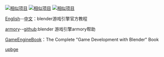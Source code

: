 [![相似项目](https://avatars1.githubusercontent.com/u/14325605?s=400&v=4)](https://github.com/alabd14313/awesome-BGE)
[![相似项目](https://avatars1.githubusercontent.com/u/14325605?s=400&v=4)](https://github.com/RMKD/scripting-blender-game-engine)
[![相似项目](https://avatars1.githubusercontent.com/u/14325605?s=400&v=4)](https://github.com/ellisonleao/magictools)

[English](https://docs.blender.org/manual/en/dev/game_engine/index.html)--[中文](https://docs.blender.org/manual/zh-hans/dev/game_engine/introduction.html)：blender游戏引擎官方教程

[armory](http://armory3d.org/manual/#/)--[github](https://github.com/armory3d/armory_examples/):blender 游戏引擎armory帮助

[GameEngineBook](https://github.com/mikepan/GameEngineBook)：The Complete "Game Development with Blender" Book

[upbge](https://doc.upbge.org/index.php)
